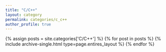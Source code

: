 ```yaml
---
title: "C/C++"
layout: category
permalink: categories/c_c++
author_profile: true
---
```


{% assign posts = site.categories['C/C++'] %}
{% for post in posts %} {% include archive-single.html type=page.entires_layout %} {% endfor %}